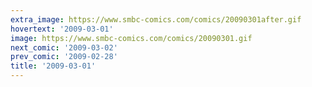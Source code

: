 ```yaml
---
extra_image: https://www.smbc-comics.com/comics/20090301after.gif
hovertext: '2009-03-01'
image: https://www.smbc-comics.com/comics/20090301.gif
next_comic: '2009-03-02'
prev_comic: '2009-02-28'
title: '2009-03-01'
---
```


